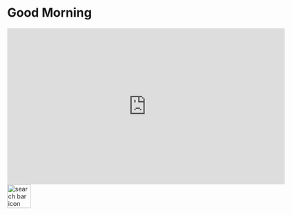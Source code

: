 <html lang="en">
  <head>
  <title>Hello world</title>
  <link rel="stylesheet" href="styles.css"> 
  </head>
  <body>
    <h1>Good Morning</h1>
<iframe  class="back" src="https://player.vimeo.com/video/1030373647?autoplay=1&loop=1" width="640" height="360" frameborder="0"    allowfullscreen></iframe>
    <a href="./Google.html"><img class="google" src="https://github.com/user-attachments/assets/f8428421-5bba-4fae-bca8-29b2adf3a9b4" width="54" height="55" alt="search bar icon"></a>
  </body>
</html>







